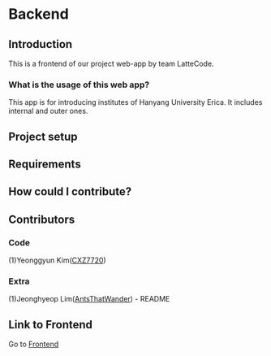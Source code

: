 # Backend

## Introduction
This is a frontend of our project web-app by team LatteCode.

### What is the usage of this web app?
This app is for introducing institutes of Hanyang University Erica.
It includes internal and outer ones.

## Project setup

## Requirements

## How could I contribute?

## Contributors
### Code
(1)Yeonggyun Kim([CXZ7720](https://zerogyun.dev))

### Extra
(1)Jeonghyeop Lim([AntsThatWander](https://antsthatwander.github.io/)) - README

## Link to Frontend
Go to [Frontend](https://github.com/LatteCode/Frontend)